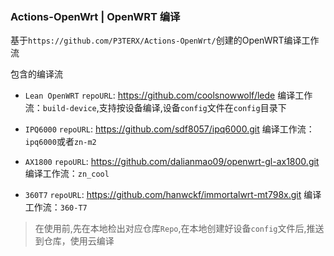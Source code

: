 ### Actions-OpenWrt | OpenWRT 编译

基于`https://github.com/P3TERX/Actions-OpenWrt/`创建的OpenWRT编译工作流

包含的编译流
- `Lean OpenWRT`
  `repoURL`: https://github.com/coolsnowwolf/lede
  编译工作流：`build-device`,支持按设备编译,设备`config`文件在`config`目录下

- `IPQ6000`
  `repoURL`: https://github.com/sdf8057/ipq6000.git
  编译工作流：`ipq6000`或者`zn-m2`

- `AX1800`
  `repoURL`: https://github.com/dalianmao09/openwrt-gl-ax1800.git
  编译工作流：`zn_cool`

- `360T7`
  `repoURL`: https://github.com/hanwckf/immortalwrt-mt798x.git
  编译工作流：`360-T7`
  
  
> 在使用前,先在本地检出对应仓库`Repo`,在本地创建好设备`config`文件后,推送到仓库，使用云编译